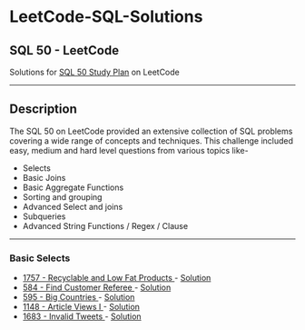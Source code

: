 # LeetCode-SQL-Solutions
## SQL 50 - LeetCode
Solutions for [SQL 50 Study Plan](https://leetcode.com/studyplan/top-sql-50/) on LeetCode

---
## Description 
The SQL 50 on LeetCode provided an extensive collection of SQL problems covering a wide range of concepts and techniques.
This challenge included easy, medium and hard level questions from various topics like-
- Selects
- Basic Joins
- Basic Aggregate Functions
- Sorting and grouping
- Advanced Select and joins
- Subqueries
- Advanced String Functions / Regex / Clause

___
### Basic Selects
* [1757 - Recyclable and Low Fat Products ](https://leetcode.com/problems/recyclable-and-low-fat-products/) - [Solution](/01_Select/01_Recyclable%20and%20Low%20Fat%20Products.sql)
* [584 - Find Customer Referee ](https://leetcode.com/problems/find-customer-referee) - [Solution](/01_Select/02_Find%20Customer%20Referee.sql)
* [595 - Big Countries ](https://leetcode.com/problems/big-countries/) - [Solution](/01_Select/03_Big%20Countries.sql)
* [1148 - Article Views I ](https://leetcode.com/problems/article-views-i) - [Solution](/01_Select/04_Article%20Views%20I%20.sql)
* [1683 - Invalid Tweets ](https://leetcode.com/problems/invalid-tweets/) - [Solution](/01_Select/05_Invalid%20Tweets.sql)